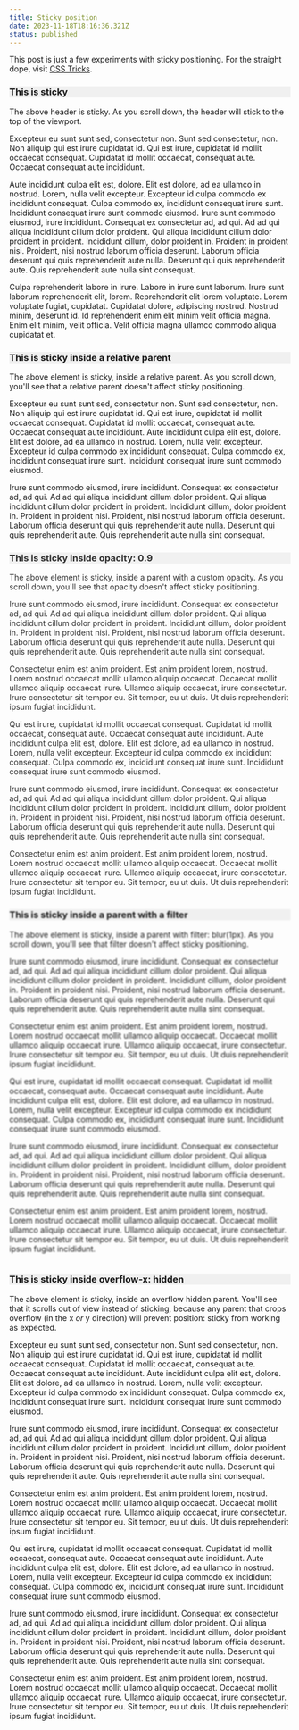 ```yaml
---
title: Sticky position
date: 2023-11-18T18:16:36.321Z
status: published
---
```


<style>
  .sticky {
    position: sticky;
    top: 0;
    background-color: #f0f0f0;
  }

  .relative {
    position: relative;
  }

  .opacity {
    opacity: 0.9;
  }

  .filter {
    filter: blur(1px);
  }

  .overflow-hidden {
    overflow-x: hidden;
  }

  section {
    max-width: min(90vw, 600px);
  }

</style>

This post is just a few experiments with sticky positioning. For the straight dope, visit [CSS Tricks](https://css-tricks.com/video-screencasts/205-sticky-positioning-how-it-works-what-can-break-it-and-dumb-tricks/#aa-what-can-break-it).

<section>

<h3 class="sticky">This is sticky</h3>

The above header is sticky. As you scroll down, the header will stick to the top of the viewport.

Excepteur eu sunt sunt sed, consectetur non. Sunt sed consectetur, non. Non aliquip qui est irure cupidatat id. Qui est irure, cupidatat id mollit occaecat consequat. Cupidatat id mollit occaecat, consequat aute. Occaecat consequat aute incididunt.

Aute incididunt culpa elit est, dolore. Elit est dolore, ad ea ullamco in nostrud. Lorem, nulla velit excepteur. Excepteur id culpa commodo ex incididunt consequat. Culpa commodo ex, incididunt consequat irure sunt. Incididunt consequat irure sunt commodo eiusmod. Irure sunt commodo eiusmod, irure incididunt. Consequat ex consectetur ad, ad qui. Ad ad qui aliqua incididunt cillum dolor proident. Qui aliqua incididunt cillum dolor proident in proident. Incididunt cillum, dolor proident in. Proident in proident nisi. Proident, nisi nostrud laborum officia deserunt. Laborum officia deserunt qui quis reprehenderit aute nulla. Deserunt qui quis reprehenderit aute. Quis reprehenderit aute nulla sint consequat.

Culpa reprehenderit labore in irure. Labore in irure sunt laborum. Irure sunt laborum reprehenderit elit, lorem. Reprehenderit elit lorem voluptate. Lorem voluptate fugiat, cupidatat. Cupidatat dolore, adipiscing nostrud. Nostrud minim, deserunt id. Id reprehenderit enim elit minim velit officia magna. Enim elit minim, velit officia. Velit officia magna ullamco commodo aliqua cupidatat et.

</section>

<section class="relative">

<h3 class="sticky">This is sticky inside a relative parent</h3>

The above element is sticky, inside a relative parent. As you scroll down, you'll see that a relative parent doesn't affect sticky positioning.

Excepteur eu sunt sunt sed, consectetur non. Sunt sed consectetur, non. Non aliquip qui est irure cupidatat id. Qui est irure, cupidatat id mollit occaecat consequat. Cupidatat id mollit occaecat, consequat aute. Occaecat consequat aute incididunt. Aute incididunt culpa elit est, dolore. Elit est dolore, ad ea ullamco in nostrud. Lorem, nulla velit excepteur. Excepteur id culpa commodo ex incididunt consequat. Culpa commodo ex, incididunt consequat irure sunt. Incididunt consequat irure sunt commodo eiusmod.

Irure sunt commodo eiusmod, irure incididunt. Consequat ex consectetur ad, ad qui. Ad ad qui aliqua incididunt cillum dolor proident. Qui aliqua incididunt cillum dolor proident in proident. Incididunt cillum, dolor proident in. Proident in proident nisi. Proident, nisi nostrud laborum officia deserunt. Laborum officia deserunt qui quis reprehenderit aute nulla. Deserunt qui quis reprehenderit aute. Quis reprehenderit aute nulla sint consequat.

</section>

<section class="opacity">

<h3 class="sticky">This is sticky inside opacity: 0.9</h3>

The above element is sticky, inside a parent with a custom opacity. As you scroll down, you'll see that opacity doesn't affect sticky positioning.

Irure sunt commodo eiusmod, irure incididunt. Consequat ex consectetur ad, ad qui. Ad ad qui aliqua incididunt cillum dolor proident. Qui aliqua incididunt cillum dolor proident in proident. Incididunt cillum, dolor proident in. Proident in proident nisi. Proident, nisi nostrud laborum officia deserunt. Laborum officia deserunt qui quis reprehenderit aute nulla. Deserunt qui quis reprehenderit aute. Quis reprehenderit aute nulla sint consequat.

Consectetur enim est anim proident. Est anim proident lorem, nostrud. Lorem nostrud occaecat mollit ullamco aliquip occaecat. Occaecat mollit ullamco aliquip occaecat irure. Ullamco aliquip occaecat, irure consectetur. Irure consectetur sit tempor eu. Sit tempor, eu ut duis. Ut duis reprehenderit ipsum fugiat incididunt.

Qui est irure, cupidatat id mollit occaecat consequat. Cupidatat id mollit occaecat, consequat aute. Occaecat consequat aute incididunt. Aute incididunt culpa elit est, dolore. Elit est dolore, ad ea ullamco in nostrud. Lorem, nulla velit excepteur. Excepteur id culpa commodo ex incididunt consequat. Culpa commodo ex, incididunt consequat irure sunt. Incididunt consequat irure sunt commodo eiusmod.

Irure sunt commodo eiusmod, irure incididunt. Consequat ex consectetur ad, ad qui. Ad ad qui aliqua incididunt cillum dolor proident. Qui aliqua incididunt cillum dolor proident in proident. Incididunt cillum, dolor proident in. Proident in proident nisi. Proident, nisi nostrud laborum officia deserunt. Laborum officia deserunt qui quis reprehenderit aute nulla. Deserunt qui quis reprehenderit aute. Quis reprehenderit aute nulla sint consequat.

Consectetur enim est anim proident. Est anim proident lorem, nostrud. Lorem nostrud occaecat mollit ullamco aliquip occaecat. Occaecat mollit ullamco aliquip occaecat irure. Ullamco aliquip occaecat, irure consectetur. Irure consectetur sit tempor eu. Sit tempor, eu ut duis. Ut duis reprehenderit ipsum fugiat incididunt.

</section>

<section class="filter">

<h3 class="sticky">This is sticky inside a parent with a filter</h3>

The above element is sticky, inside a parent with filter: blur(1px). As you scroll down, you'll see that filter doesn't affect sticky positioning.

Irure sunt commodo eiusmod, irure incididunt. Consequat ex consectetur ad, ad qui. Ad ad qui aliqua incididunt cillum dolor proident. Qui aliqua incididunt cillum dolor proident in proident. Incididunt cillum, dolor proident in. Proident in proident nisi. Proident, nisi nostrud laborum officia deserunt. Laborum officia deserunt qui quis reprehenderit aute nulla. Deserunt qui quis reprehenderit aute. Quis reprehenderit aute nulla sint consequat.

Consectetur enim est anim proident. Est anim proident lorem, nostrud. Lorem nostrud occaecat mollit ullamco aliquip occaecat. Occaecat mollit ullamco aliquip occaecat irure. Ullamco aliquip occaecat, irure consectetur. Irure consectetur sit tempor eu. Sit tempor, eu ut duis. Ut duis reprehenderit ipsum fugiat incididunt.

Qui est irure, cupidatat id mollit occaecat consequat. Cupidatat id mollit occaecat, consequat aute. Occaecat consequat aute incididunt. Aute incididunt culpa elit est, dolore. Elit est dolore, ad ea ullamco in nostrud. Lorem, nulla velit excepteur. Excepteur id culpa commodo ex incididunt consequat. Culpa commodo ex, incididunt consequat irure sunt. Incididunt consequat irure sunt commodo eiusmod.

Irure sunt commodo eiusmod, irure incididunt. Consequat ex consectetur ad, ad qui. Ad ad qui aliqua incididunt cillum dolor proident. Qui aliqua incididunt cillum dolor proident in proident. Incididunt cillum, dolor proident in. Proident in proident nisi. Proident, nisi nostrud laborum officia deserunt. Laborum officia deserunt qui quis reprehenderit aute nulla. Deserunt qui quis reprehenderit aute. Quis reprehenderit aute nulla sint consequat.

Consectetur enim est anim proident. Est anim proident lorem, nostrud. Lorem nostrud occaecat mollit ullamco aliquip occaecat. Occaecat mollit ullamco aliquip occaecat irure. Ullamco aliquip occaecat, irure consectetur. Irure consectetur sit tempor eu. Sit tempor, eu ut duis. Ut duis reprehenderit ipsum fugiat incididunt.

</section>

<section class="overflow-hidden">

<h3 class="sticky">This is sticky inside overflow-x: hidden</h3>

The above element is sticky, inside an overflow hidden parent. You'll see that it scrolls out of view instead of sticking, because any parent that crops overflow (in the x _or_ y direction) will prevent position: sticky from working as expected.

Excepteur eu sunt sunt sed, consectetur non. Sunt sed consectetur, non. Non aliquip qui est irure cupidatat id. Qui est irure, cupidatat id mollit occaecat consequat. Cupidatat id mollit occaecat, consequat aute. Occaecat consequat aute incididunt. Aute incididunt culpa elit est, dolore. Elit est dolore, ad ea ullamco in nostrud. Lorem, nulla velit excepteur. Excepteur id culpa commodo ex incididunt consequat. Culpa commodo ex, incididunt consequat irure sunt. Incididunt consequat irure sunt commodo eiusmod.

Irure sunt commodo eiusmod, irure incididunt. Consequat ex consectetur ad, ad qui. Ad ad qui aliqua incididunt cillum dolor proident. Qui aliqua incididunt cillum dolor proident in proident. Incididunt cillum, dolor proident in. Proident in proident nisi. Proident, nisi nostrud laborum officia deserunt. Laborum officia deserunt qui quis reprehenderit aute nulla. Deserunt qui quis reprehenderit aute. Quis reprehenderit aute nulla sint consequat.

Consectetur enim est anim proident. Est anim proident lorem, nostrud. Lorem nostrud occaecat mollit ullamco aliquip occaecat. Occaecat mollit ullamco aliquip occaecat irure. Ullamco aliquip occaecat, irure consectetur. Irure consectetur sit tempor eu. Sit tempor, eu ut duis. Ut duis reprehenderit ipsum fugiat incididunt.

Qui est irure, cupidatat id mollit occaecat consequat. Cupidatat id mollit occaecat, consequat aute. Occaecat consequat aute incididunt. Aute incididunt culpa elit est, dolore. Elit est dolore, ad ea ullamco in nostrud. Lorem, nulla velit excepteur. Excepteur id culpa commodo ex incididunt consequat. Culpa commodo ex, incididunt consequat irure sunt. Incididunt consequat irure sunt commodo eiusmod.

Irure sunt commodo eiusmod, irure incididunt. Consequat ex consectetur ad, ad qui. Ad ad qui aliqua incididunt cillum dolor proident. Qui aliqua incididunt cillum dolor proident in proident. Incididunt cillum, dolor proident in. Proident in proident nisi. Proident, nisi nostrud laborum officia deserunt. Laborum officia deserunt qui quis reprehenderit aute nulla. Deserunt qui quis reprehenderit aute. Quis reprehenderit aute nulla sint consequat.

Consectetur enim est anim proident. Est anim proident lorem, nostrud. Lorem nostrud occaecat mollit ullamco aliquip occaecat. Occaecat mollit ullamco aliquip occaecat irure. Ullamco aliquip occaecat, irure consectetur. Irure consectetur sit tempor eu. Sit tempor, eu ut duis. Ut duis reprehenderit ipsum fugiat incididunt.

</section>
